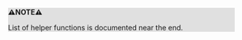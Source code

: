 <div style="margin:2em; background-color: #e0e0e0;">

<strong>⚠️NOTE️️️⚠️</strong>

List of helper functions is documented near the end.
</div>

